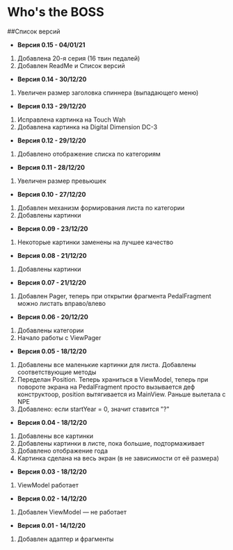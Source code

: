 # Who's the BOSS      
##Список версий

* <b>Версия 0.15 - 04/01/21</b>
1. Добавлена 20-я серия (16 твин педалей)
2. Добавлен ReadMe и Список версий
* <b>Версия 0.14 - 30/12/20</b>
1. Увеличен размер заголовка спиннера (выпадающего меню)
* <b>Версия 0.13 - 29/12/20</b>
1. Исправлена картинка на Touch Wah
2. Добавлена картинка на Digital Dimension DC-3
* <b>Версия 0.12 - 29/12/20</b>
1. Добавлено отображение списка по категориям
* <b>Версия 0.11 - 28/12/20</b>
1. Увеличен размер превьюшек
* <b>Версия 0.10 - 27/12/20</b>
1. Добавлен механизм формирования листа по категории
2. Добавлены картинки
* <b>Версия 0.09 - 23/12/20</b>
1. Некоторые картинки заменены на лучшее качество
* <b>Версия 0.08 - 21/12/20</b>
1. Добавлены картинки
* <b>Версия 0.07 - 21/12/20</b>
1. Добавлен Pager, теперь при открытии фрагмента PedalFragment можно листать вправо/влево
* <b>Версия 0.06 - 20/12/20</b>
1. Добавлены категории
2. Начало работы с ViewPager
* <b>Версия 0.05 - 18/12/20</b>
1. Добавлены все маленькие картинки для листа. Добавлены соответствующие методы
2. Переделан Position. Теперь храниться в ViewModel, теперь при повороте экрана на PedalFragment просто вызывается деф конструктоор, position вытягивается из MainView. Раньше вылетала с NPE
3. Добавлено: если startYear = 0, значит ставится "?"
* <b>Версия 0.04 - 18/12/20</b>
1. Добавлены все картинки
2. Добавлены картинки в листе, пока большие, подтормаживает
3. Добавлено отображение года
4. Картинка сделана на весь экран (в не зависимости от её размера)
* <b>Версия 0.03 - 18/12/20</b>
1. ViewModel работает
* <b>Версия 0.02 - 14/12/20</b>
1. Добавлен ViewModel — не работает
* <b>Версия 0.01 - 14/12/20</b>
1. Добавлен адаптер и фрагменты
